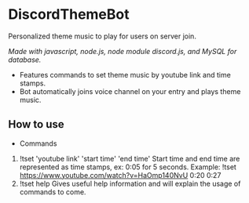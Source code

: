 # DiscordThemeBot
Personalized theme music to play for users on server join.

*Made with javascript, node.js, node module discord.js, and MySQL for database.*

- Features commands to set theme music by youtube link and time stamps. 
- Bot automatically joins voice channel on your entry and plays theme music.

## How to use
- Commands
1) !tset 'youtube link' 'start time' 'end time'
Start time and end time are represented as time stamps, ex: 0:05 for 5 seconds.
Example: !tset https://www.youtube.com/watch?v=HaOmp140NvU 0:20 0:27
2) !tset help
Gives useful help information and will explain the usage of commands to come.
